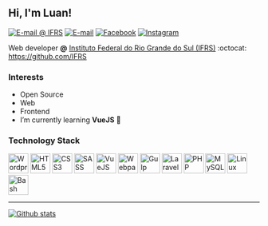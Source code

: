 ## Hi, I'm Luan!
[![E-mail @ IFRS](https://img.shields.io/badge/%20%40%20IFRS-luan.nery%40caxias.ifrs.edu.br-%23b23121?style=flat-square&logo=Gmail&logoColor=white)](mailto:ricardo.moro@ifrs.edu.br)
[![E-mail](https://img.shields.io/badge/-luannery%40live.com-%23b23121?style=flat-square&logo=Gmail&logoColor=white)](mailto:luannery@live.com)
[![Facebook](https://img.shields.io/badge/-lu4nn3ry-%233b5998?style=flat-square&logo=Facebook&logoColor=white)](https://fb.com/lu4nn3ry)
[![Instagram](https://img.shields.io/badge/-lu4nn3ry-%23e1306c?style=flat-square&logo=Instagram&logoColor=white)](https://instagram.com/lu4nn3ry)

Web developer **@** [Instituto Federal do Rio Grande do Sul (IFRS)](https://ifrs.edu.br/) :octocat: https://github.com/IFRS

### Interests

- Open Source
- Web
- Frontend
- I’m currently learning **VueJS** :slightly_smiling_face:

### Technology Stack

<p>
  <img src="https://devicons.github.io/devicon/devicon.git/icons/wordpress/wordpress-original.svg" alt="Wordpress" width="40" height="40"/>
  <img src="https://devicons.github.io/devicon/devicon.git/icons/html5/html5-original-wordmark.svg" alt="HTML5" width="40" height="40"/>
  <img src="https://devicons.github.io/devicon/devicon.git/icons/css3/css3-original-wordmark.svg" alt="CSS3" width="40" height="40"/>
  <img src="https://devicons.github.io/devicon/devicon.git/icons/sass/sass-original.svg" alt="SASS" width="40" height="40"/>
  <img src="https://devicons.github.io/devicon/devicon.git/icons/vuejs/vuejs-original-wordmark.svg" alt="VueJS" width="40" height="40"/>
  <img src="https://devicons.github.io/devicon/devicon.git/icons/webpack/webpack-original.svg" alt="Webpack" width="40" height="40"/>
  <img src="https://devicons.github.io/devicon/devicon.git/icons/gulp/gulp-plain.svg" alt="Gulp" width="40" height="40"/>
  <img src="https://devicons.github.io/devicon/devicon.git/icons/laravel/laravel-plain-wordmark.svg" alt="Laravel" width="40" height="40"/>
  <img src="https://devicons.github.io/devicon/devicon.git/icons/php/php-original.svg" alt="PHP" width="40" height="40"/>
  <img src="https://devicons.github.io/devicon/devicon.git/icons/mysql/mysql-original-wordmark.svg" alt="MySQL" width="40" height="40"/>
  <img src="https://devicons.github.io/devicon/devicon.git/icons/linux/linux-original.svg" alt="Linux" width="40" height="40"/>
  <img src="https://www.vectorlogo.zone/logos/gnu_bash/gnu_bash-icon.svg" alt="Bash" width="40" height="40"/>
</p>

<hr>

[![Github stats](https://github-readme-stats.vercel.app/api?username=ricardomoro)](https://github-readme-stats.vercel.app/api?username=ricardomoro)

